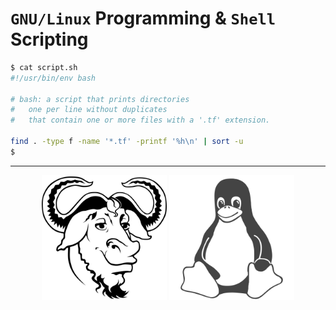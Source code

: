 # `GNU/Linux` Programming & `Shell` Scripting

```bash
$ cat script.sh
#!/usr/bin/env bash

# bash: a script that prints directories
# 	one per line without duplicates
# 	that contain one or more files with a '.tf' extension.

find . -type f -name '*.tf' -printf '%h\n' | sort -u
$
```

---
<div align="center">
 <img src="./0x05-processes_and_signals/gnu_linux/gnu.svg" width="200" height="200" />
 <img src="./0x05-processes_and_signals/gnu_linux/linux.svg" width="200" height="200" />
</div>